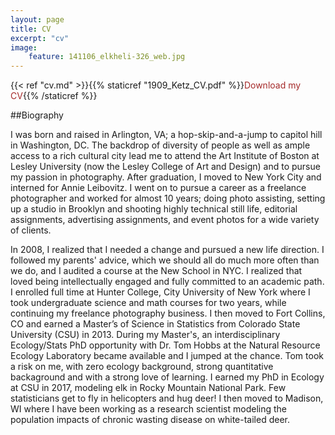 ```yaml
---
layout: page
title: CV
excerpt: "cv"
image:
    feature: 141106_elkheli-326_web.jpg
---
```


{{< ref "cv.md" >}}{{% staticref "1909_Ketz_CV.pdf" %}}<font color="brown">Download my CV</font>{{% /staticref %}}

##Biography

I was born and raised in Arlington, VA; a hop-skip-and-a-jump to capitol hill in Washington, DC. The backdrop of diversity of people as well as ample access to a rich cultural city lead me to attend the Art Institute of Boston at Lesley University (now the Lesley College of Art and Design) and to pursue my passion in photography. After graduation, I moved to New York City and interned for Annie Leibovitz. I went on to pursue a career as a freelance photographer and worked for almost 10 years; doing photo assisting, setting up a studio in Brooklyn and shooting highly technical still life, editorial assignments, advertising assignments, and event photos for a wide variety of clients.

In 2008, I realized that I needed a change and pursued a new life direction. I followed my parents' advice, which we should all do much more often than we do, and I audited a course at the New School in NYC. I realized that loved being intellectually engaged and fully committed to an academic path. I enrolled full time at Hunter College, City University of New York where I took undergraduate science and math courses for two years, while continuing my freelance photography business. I then moved to Fort Collins, CO and earned a Master’s of Science in Statistics from Colorado State University (CSU) in 2013. During my Master's, an interdisciplinary Ecology/Stats PhD opportunity with Dr. Tom Hobbs at the Natural Resource Ecology Laboratory became available and I jumped at the chance. Tom took a risk on me, with zero ecology background, strong quantitative backaground and with a strong love of learning. I earned my PhD in Ecology at CSU in 2017, modeling elk in Rocky Mountain National Park. Few statisticians get to fly in helicopters and hug deer! I then moved to Madison, WI where I have been working as a research scientist modeling the population impacts of chronic wasting disease on white-tailed deer.
